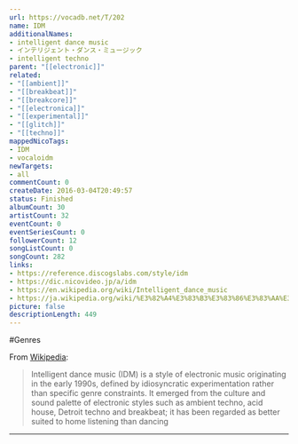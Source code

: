 ```yaml
---
url: https://vocadb.net/T/202
name: IDM
additionalNames: 
- intelligent dance music
- インテリジェント・ダンス・ミュージック
- intelligent techno
parent: "[[electronic]]"
related:
- "[[ambient]]"
- "[[breakbeat]]"
- "[[breakcore]]"
- "[[electronica]]"
- "[[experimental]]"
- "[[glitch]]"
- "[[techno]]"
mappedNicoTags:
- IDM
- vocaloidm
newTargets:
- all
commentCount: 0
createDate: 2016-03-04T20:49:57
status: Finished
albumCount: 30
artistCount: 32
eventCount: 0
eventSeriesCount: 0
followerCount: 12
songListCount: 0
songCount: 282
links: 
- https://reference.discogslabs.com/style/idm
- https://dic.nicovideo.jp/a/idm
- https://en.wikipedia.org/wiki/Intelligent_dance_music
- https://ja.wikipedia.org/wiki/%E3%82%A4%E3%83%B3%E3%83%86%E3%83%AA%E3%82%B8%E3%82%A7%E3%83%B3%E3%83%88%E3%83%BB%E3%83%80%E3%83%B3%E3%82%B9%E3%83%BB%E3%83%9F%E3%83%A5%E3%83%BC%E3%82%B8%E3%83%83%E3%82%AF
picture: false
descriptionLength: 449
---
```


#Genres

From [Wikipedia](https://en.wikipedia.org/wiki/Intelligent_dance_music):
>Intelligent dance music (IDM) is a style of electronic music originating in the early 1990s, defined by idiosyncratic experimentation rather than specific genre constraints. It emerged from the culture and sound palette of electronic styles such as ambient techno, acid house, Detroit techno and breakbeat; it has been regarded as better suited to home listening than dancing

---

